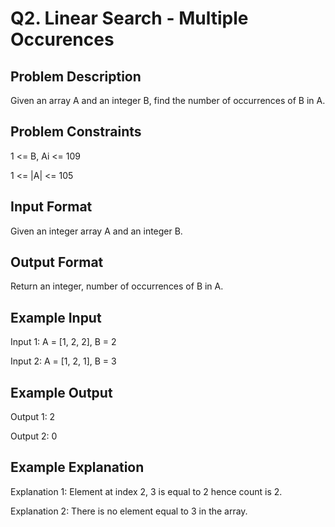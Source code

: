 # Q2. Linear Search - Multiple Occurences
## Problem Description

Given an array A and an integer B, find the number of occurrences of B in A.


## Problem Constraints

1 <= B, Ai <= 109

1 <= |A| <= 105


## Input Format

Given an integer array A and an integer B.


## Output Format

Return an integer, number of occurrences of B in A.


## Example Input
Input 1:
 A = [1, 2, 2], B = 2 

Input 2:
 A = [1, 2, 1], B = 3 


## Example Output
Output 1:
 2

Output 2:
 0


## Example Explanation

Explanation 1:
Element at index 2, 3 is equal to 2 hence count is 2.

Explanation 2:
There is no element equal to 3 in the array.

